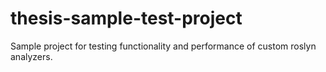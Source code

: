 # thesis-sample-test-project
Sample project for testing functionality and performance of custom roslyn analyzers.

